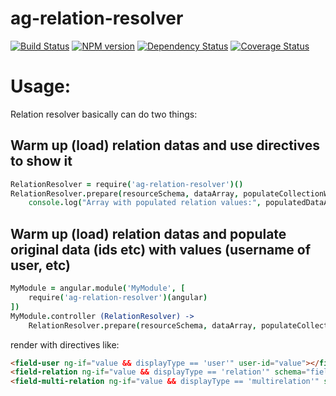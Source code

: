 ag-relation-resolver
========

[![Build Status](http://img.shields.io/travis/AppGyver/ag-relation-resolver/master.svg)](https://travis-ci.org/AppGyver/ag-relation-resolver)
[![NPM version](http://img.shields.io/npm/v/ag-relation-resolver.svg)](https://www.npmjs.org/package/ag-relation-resolver)
[![Dependency Status](http://img.shields.io/david/AppGyver/ag-relation-resolver.svg)](https://david-dm.org/AppGyver/ag-relation-resolver)
[![Coverage Status](https://img.shields.io/coveralls/AppGyver/ag-relation-resolver.svg)](https://coveralls.io/r/AppGyver/ag-relation-resolver)

# Usage:

Relation resolver basically can do two things:

## Warm up (load) relation datas and use directives to show it

```coffee
RelationResolver = require('ag-relation-resolver')()
RelationResolver.prepare(resourceSchema, dataArray, populateCollectionWithValues=true).then (populatedDataArray)->
    console.log("Array with populated relation values:", populatedDataArray)
```

## Warm up (load) relation datas and populate original data (ids etc) with values (username of user, etc)

```coffee
MyModule = angular.module('MyModule', [
    require('ag-relation-resolver')(angular)
])
MyModule.controller (RelationResolver) ->
    RelationResolver.prepare(resourceSchema, dataArray, populateCollectionWithValues=false).then ->
```

render with directives like:

```html
<field-user ng-if="value && displayType == 'user'" user-id="value"></field-user>
<field-relation ng-if="value && displayType == 'relation'" schema="fieldSchema" data="value"></field-relation>
<field-multi-relation ng-if="value && displayType == 'multirelation'" schema="fieldSchema" data="value"></field-multi-relation>
```

